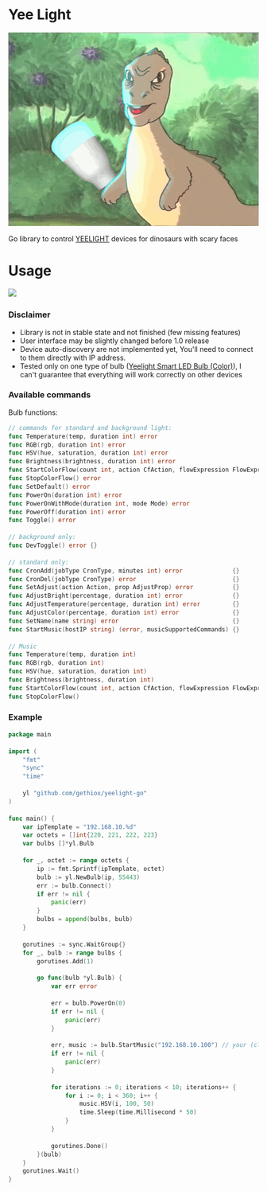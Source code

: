 # Yee Light 

[![dinosaur with bulb in paw](resources/yee.gif)](https://www.youtube.com/watch?v=q6EoRBvdVPQ)

Go library to control [YEELIGHT](https://www.yeelight.com/) devices for dinosaurs with scary faces

# Usage

[![](https://godoc.org/github.com/gethiox/yeelight-go?status.svg)](http://godoc.org/github.com/gethiox/yeelight-go)

### Disclaimer
- Library is not in stable state and not finished (few missing features)
- User interface may be slightly changed before 1.0 release
- Device auto-discovery are not implemented yet, You'll need to connect to them directly with IP address. 
- Tested only on one type of bulb ([Yeelight Smart LED Bulb (Color)](https://www.yeelight.com/en_US/product/lemon-color)),
  I can't guarantee that everything will work correctly on other devices


### Available commands

Bulb functions:
```go
// commands for standard and background light:
func Temperature(temp, duration int) error                                           {}
func RGB(rgb, duration int) error                                                    {}
func HSV(hue, saturation, duration int) error                                        {}
func Brightness(brightness, duration int) error                                      {}
func StartColorFlow(count int, action CfAction, flowExpression FlowExpression) error {}
func StopColorFlow() error                                                           {}
func SetDefault() error                                                              {}
func PowerOn(duration int) error                                                     {}
func PowerOnWithMode(duration int, mode Mode) error                                  {}
func PowerOff(duration int) error                                                    {}
func Toggle() error                                                                  {}

// background only:
func DevToggle() error {} 

// standard only:
func CronAdd(jobType CronType, minutes int) error              {}
func CronDel(jobType CronType) error                           {}
func SetAdjust(action Action, prop AdjustProp) error           {}
func AdjustBright(percentage, duration int) error              {}
func AdjustTemperature(percentage, duration int) error         {}
func AdjustColor(percentage, duration int) error               {}
func SetName(name string) error                                {}
func StartMusic(hostIP string) (error, musicSupportedCommands) {}

// Music
func Temperature(temp, duration int)                                           {}
func RGB(rgb, duration int)                                                    {}
func HSV(hue, saturation, duration int)                                        {}
func Brightness(brightness, duration int)                                      {}
func StartColorFlow(count int, action CfAction, flowExpression FlowExpression) {}
func StopColorFlow()                                                           {}
```


### Example
```go
package main

import ( 
    "fmt"
    "sync"
    "time"

    yl "github.com/gethiox/yeelight-go"
)

func main() {
	var ipTemplate = "192.168.10.%d"
	var octets = []int{220, 221, 222, 223}
	var bulbs []*yl.Bulb

	for _, octet := range octets {
		ip := fmt.Sprintf(ipTemplate, octet)
		bulb := yl.NewBulb(ip, 55443)
		err := bulb.Connect()
		if err != nil {
			panic(err)
		}
		bulbs = append(bulbs, bulb)
	}

	gorutines := sync.WaitGroup{}
	for _, bulb := range bulbs {
		gorutines.Add(1)

		go func(bulb *yl.Bulb) {
			var err error

			err = bulb.PowerOn(0)
			if err != nil {
				panic(err)
			}

			err, music := bulb.StartMusic("192.168.10.100") // your (client's) ip address
			if err != nil {
				panic(err)
			}

			for iterations := 0; iterations < 10; iterations++ {
				for i := 0; i < 360; i++ {
					music.HSV(i, 100, 50)
					time.Sleep(time.Millisecond * 50)
				}
			}

			gorutines.Done()
		}(bulb)
	}
	gorutines.Wait()
}
```
